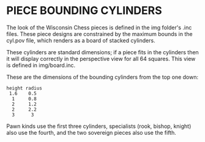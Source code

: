 # PIECE BOUNDING CYLINDERS

The look of the Wisconsin Chess pieces is defined in the img folder's .inc files. These piece designs are constrained by the maximum bounds in the cyl.pov file, which renders as a board of stacked cylinders.

These cylinders are standard dimensions; if a piece fits in the cylinders then it will display correctly in the perspective view for all 64 squares. This view is defined in img/board.inc.

These are the dimensions of the bounding cylinders from the top one down:

```
height radius
 1.6    0.5
  1     0.8
  2     1.2
  2     2.2
  3      3
```

Pawn kinds use the first three cylinders, specialists (rook, bishop, knight) also use the fourth, and the two sovereign pieces also use the fifth.